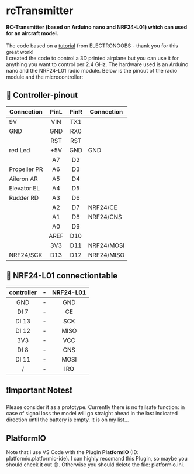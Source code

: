 # rcTransmitter
**RC-Transmitter (based on Arduino nano and NRF24-L01) which can used for an aircraft model.**
<br>
<br>
The code based on a [tutorial](https://electronoobs.com/eng_robotica_tut4_4.php) from ELECTRONOOBS - thank you for this great work! <br>
I created the code to control a 3D printed airplane but you can use it for anything you want to control per 2.4 GHz. The hardware used is an Arduino nano and the NRF24-L01 radio module. Below is the pinout of the radio module and the microcontroller: 
 
 ## 🔌 Controller-pinout
| Connection    | PinL | PinR | Connection       |
|---------------|:----:|:----:|------------------|
| 9V            |  VIN |  TX1 |                  |
| GND           |  GND |  RX0 |                  |
|               |  RST |  RST |                  |
| red Led       |  +5V |  GND | GND              |
|               |  A7  |  D2  |                  |
| Propeller PR  |  A6  |  D3  |                  |
| Aileron AR    |  A5  |  D4  |                  |
| Elevator EL   |  A4  |  D5  |                  |
| Rudder RD     |  A3  |  D6  |                  |
|               |  A2  |  D7  | NRF24/CE         |
|               |  A1  |  D8  | NRF24/CNS        |
|               |  A0  |  D9  |                  |
|               | AREF |  D10 |                  |
|               |  3V3 |  D11 | NRF24/MOSI       |
| NRF24/SCK     |  D13 |  D12 | NRF24/MISO       |


## 🔌 NRF24-L01 connectiontable
| controller | - | NRF24-L01 |
|:----------:|:-:|:---------:|
|     GND    | - |    GND    |
|    DI 7    | - |     CE    |
|    DI 13   | - |    SCK    |
|    DI 12   | - |    MISO   |
|     3V3    | - |    VCC    |
|    DI 8    | - |    CNS    |
|    DI 11   | - |    MOSI   |
|      /     | - |    IRQ    |

## ❗Important Notes❗
Please consider it as a prototype. Currently there is no failsafe function: in case of signal loss the model will go straight ahead in the last indicated direction until the battery is empty. It is on my list...
## PlatformIO
Note that i use VS Code with the Plugin **PlatformIO** (ID: platformio.platformio-ide). I can highly recomand this Plugin, so maybe you should check it out 😊. Otherwise you should delete the file: platformio.ini.